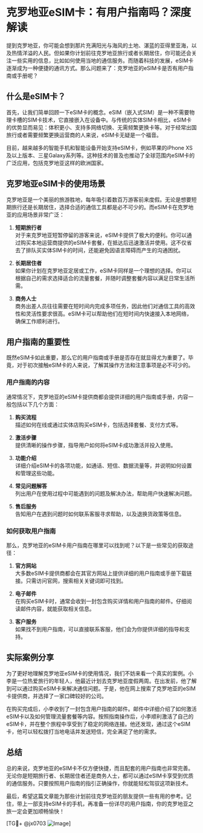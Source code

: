 # 克罗地亚eSIM卡：有用户指南吗？深度解读

提到克罗地亚，你可能会想到那片充满阳光与海风的土地、湛蓝的亚得里亚海，以及热情洋溢的人民。但如果你计划前往克罗地亚旅行或者长期居住，你可能还会关注一些实用的信息，比如如何使用当地的通信服务。而随着科技的发展，eSIM卡逐渐成为一种便捷的通讯方式。那么问题来了：克罗地亚的eSIM卡是否有用户指南或手册呢？

## 什么是eSIM卡？

首先，让我们简单回顾一下eSIM卡的概念。eSIM（嵌入式SIM）是一种不需要物理卡槽的SIM卡技术，它直接嵌入在设备中。与传统的实体SIM卡相比，eSIM卡的优势显而易见：体积更小、支持多网络切换、无需频繁更换卡等。对于经常出国旅行或者需要频繁更换运营商的人来说，eSIM卡无疑是一个福音。

目前，越来越多的智能手机和智能设备开始支持eSIM卡，例如苹果的iPhone XS及以上版本、三星Galaxy系列等。这种技术的普及也推动了全球范围内eSIM卡的广泛应用，包括克罗地亚这样的欧洲国家。

## 克罗地亚eSIM卡的使用场景

克罗地亚是一个美丽的旅游胜地，每年吸引着数百万游客前来度假。无论是想要短期旅行还是长期居住，选择合适的通信工具都是必不可少的。而eSIM卡在克罗地亚的应用场景非常广泛：

1. **短期旅行者**  
   对于来克罗地亚短暂停留的游客来说，eSIM卡提供了极大的便利。你可以通过购买本地运营商提供的eSIM卡套餐，在抵达后迅速激活并使用。这不仅省去了排队买实体SIM卡的时间，还能避免因语言障碍而产生的沟通困扰。

2. **长期居住者**  
   如果你计划在克罗地亚定居或工作，eSIM卡同样是一个理想的选择。你可以根据自己的需求选择适合的流量套餐，并随时调整套餐内容以满足日常生活所需。

3. **商务人士**  
   商务出差人员往往需要在短时间内完成多项任务，因此他们对通信工具的高效性和灵活性要求很高。eSIM卡可以帮助他们在短时间内快速接入本地网络，确保工作顺利进行。

## 用户指南的重要性

既然eSIM卡如此重要，那么它的用户指南或手册是否存在就显得尤为重要了。毕竟，对于初次接触eSIM卡的人来说，了解其操作方法和注意事项是必不可少的。

### 用户指南的内容

通常情况下，克罗地亚的eSIM卡提供商都会提供详细的用户指南或手册，内容一般包括以下几个方面：

1. **购买流程**  
   描述如何在线或通过实体店购买eSIM卡，包括选择套餐、支付方式等。

2. **激活步骤**  
   提供清晰的操作步骤，指导用户如何将eSIM卡成功激活并投入使用。

3. **功能介绍**  
   详细介绍eSIM卡的各项功能，如通话、短信、数据流量等，并说明如何设置和管理这些功能。

4. **常见问题解答**  
   列出用户在使用过程中可能遇到的问题及解决办法，帮助用户快速解决问题。

5. **售后服务**  
   告知用户在遇到问题时如何联系客服寻求帮助，以及退换货政策等信息。

### 如何获取用户指南

那么，克罗地亚的eSIM卡用户指南在哪里可以找到呢？以下是一些常见的获取途径：

1. **官方网站**  
   大多数eSIM卡提供商都会在其官方网站上提供详细的用户指南或手册下载链接。只需访问官网，搜索相关关键词即可找到。

2. **电子邮件**  
   在购买eSIM卡时，通常会收到一封包含购买详情和用户指南的邮件。仔细阅读邮件内容，就能获取相关信息。

3. **客户服务**  
   如果找不到用户指南，可以直接联系客服，他们会为你提供详细的指导和支持。

## 实际案例分享

为了更好地理解克罗地亚eSIM卡的使用情况，我们不妨来看一个真实的案例。小李是一位热爱旅行的年轻人，他最近计划去克罗地亚度假两周。在出发前，他了解到可以通过购买eSIM卡来解决通信问题。于是，他在网上搜索了克罗地亚的eSIM卡提供商，并选择了一家口碑较好的公司。

在购买完成后，小李收到了一封包含用户指南的邮件。邮件中详细介绍了如何激活eSIM卡以及如何管理流量套餐等内容。按照指南操作后，小李顺利激活了自己的eSIM卡，并在整个旅程中享受到了稳定的网络连接。他还发现，通过这个eSIM卡，他可以轻松拨打当地电话并发送短信，完全满足了他的需求。

## 总结

总的来说，克罗地亚的eSIM卡不仅方便快捷，而且配套的用户指南也非常完善。无论你是短期旅行者、长期居住者还是商务人士，都可以通过eSIM卡享受到优质的通信服务。只要按照用户指南的指引正确操作，你就能轻松驾驭这项新技术。

最后，希望这篇文章能为那些计划前往克罗地亚的朋友提供一些有用的参考。记住，带上一部支持eSIM卡的手机，再准备一份详尽的用户指南，你的克罗地亚之旅一定会更加顺畅愉快！

[TG💪+ @jx0703 ![Image](https://github.com/user-attachments/assets/dbca1d08-cadb-493c-b0ec-ad6f7a83f270)]